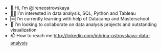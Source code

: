 - 👋 Hi, I’m @ireneostrovskaya
- 👩‍💻 I’m interested in data analysis, SQL, Python and Tableau
- 🆕 I’m currently learning with help of Datacamp and Masterschool
- 💪 I’m looking to collaborate on data analysis projects and outstanding visualization
- 📫 How to reach me http://linkedin.com/in/irina-ostrovskaya-data-analysis

<!---
ireneostrovskaya/ireneostrovskaya is a ✨ special ✨ repository because its `README.md` (this file) appears on your GitHub profile.
You can click the Preview link to take a look at your changes.
--->
